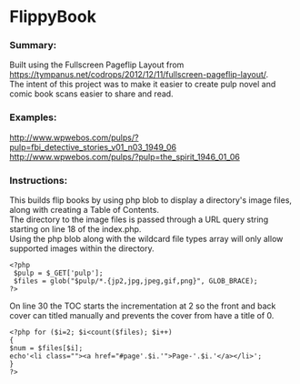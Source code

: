# FlippyBook  
### Summary:  
Built using the Fullscreen Pageflip Layout from https://tympanus.net/codrops/2012/12/11/fullscreen-pageflip-layout/.  
The intent of this project was to make it easier to create pulp novel and comic book scans easier to share and read.    
### Examples:
http://www.wpwebos.com/pulps/?pulp=fbi_detective_stories_v01_n03_1949_06  
http://www.wpwebos.com/pulps/?pulp=the_spirit_1946_01_06
### Instructions:
This builds flip books by using php blob to display a directory's image files, along with creating a Table of Contents.  
The directory to the image files is passed through a URL query string starting on line 18 of the index.php.  
Using the php blob along with the wildcard file types array will only allow supported images within the directory.
   
``<?php``  
`` $pulp = $_GET['pulp'];``  
`` $files = glob("$pulp/*.{jp2,jpg,jpeg,gif,png}", GLOB_BRACE);``  
``?> ``  

On line 30 the TOC starts the incrementation at 2 so the front and back cover can titled manually and prevents the cover from have a title of 0.  

``<?php for ($i=2; $i<count($files); $i++)``  
``{``  
``$num = $files[$i];``  
``echo'<li class=""><a href="#page'.$i.'">Page-'.$i.'</a></li>';``  
``}``  
``?>``
